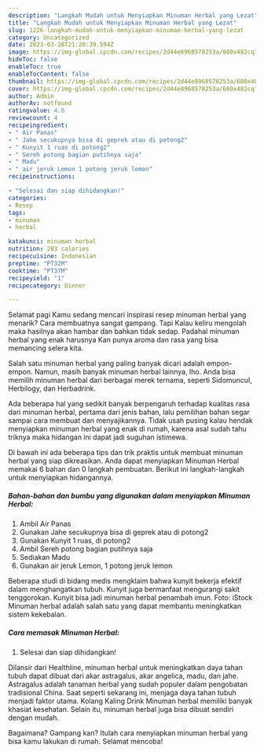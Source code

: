 ```yaml
---
description: "Langkah Mudah untuk Menyiapkan Minuman Herbal yang Lezat"
title: "Langkah Mudah untuk Menyiapkan Minuman Herbal yang Lezat"
slug: 1226-langkah-mudah-untuk-menyiapkan-minuman-herbal-yang-lezat
category: Uncategorized
date: 2023-03-28T21:20:39.594Z
image: https://img-global.cpcdn.com/recipes/2d44e8968578253a/680x482cq70/minuman-herbal-foto-resep-utama.jpg
hideToc: false
enableToc: true
enableTocContent: false
thumbnail: https://img-global.cpcdn.com/recipes/2d44e8968578253a/680x482cq70/minuman-herbal-foto-resep-utama.jpg
cover: https://img-global.cpcdn.com/recipes/2d44e8968578253a/680x482cq70/minuman-herbal-foto-resep-utama.jpg
author: Admin
authorAv: notfound
ratingvalue: 4.6
reviewcount: 4
recipeingredient:
- " Air Panas"
- " Jahe secukupnya bisa di geprek atau di potong2"
- " Kunyit 1 ruas di potong2"
- " Sereh potong bagian putihnya saja"
- " Madu"
- " air jeruk Lemon 1 potong jeruk lemon"
recipeinstructions:

- "Selesai dan siap dihidangkan!"
categories:
- Resep
tags:
- minuman
- herbal

katakunci: minuman herbal 
nutrition: 283 calories
recipecuisine: Indonesian
preptime: "PT32M"
cooktime: "PT37M"
recipeyield: "1"
recipecategory: Dinner

---
```



Selamat pagi Kamu sedang mencari inspirasi resep minuman herbal yang menarik? Cara membuatnya sangat gampang. Tapi Kalau keliru mengolah maka hasilnya akan hambar dan bahkan tidak sedap. Padahal minuman herbal yang enak harusnya Kan punya aroma dan rasa yang bisa memancing selera kita.


Salah satu minuman herbal yang paling banyak dicari adalah empon-empon. Namun, masih banyak minuman herbal lainnya, lho. Anda bisa memilih minuman herbal dari berbagai merek ternama, seperti Sidomuncul, Herbilogy, dan Herbadrink.

Ada beberapa hal yang sedikit banyak berpengaruh terhadap kualitas rasa dari minuman herbal, pertama dari jenis bahan, lalu pemilihan bahan segar sampai cara membuat dan menyajikannya. Tidak usah pusing kalau hendak menyiapkan minuman herbal yang enak di rumah, karena asal sudah tahu triknya maka hidangan ini dapat jadi suguhan istimewa.


Di bawah ini ada beberapa tips dan trik praktis untuk membuat minuman herbal yang siap dikreasikan. Anda dapat menyiapkan Minuman Herbal memakai 6 bahan dan 0 langkah pembuatan. Berikut ini langkah-langkah untuk menyiapkan hidangannya.

<!--inarticleads1-->

##### Bahan-bahan dan bumbu yang digunakan dalam menyiapkan Minuman Herbal:

1. Ambil  Air Panas
1. Gunakan  Jahe secukupnya bisa di geprek atau di potong2
1. Gunakan  Kunyit 1 ruas, di potong2
1. Ambil  Sereh potong bagian putihnya saja
1. Sediakan  Madu
1. Gunakan  air jeruk Lemon, 1 potong jeruk lemon


Beberapa studi di bidang medis mengklaim bahwa kunyit bekerja efektif dalam menghangatkan tubuh. Kunyit juga bermanfaat mengurangi sakit tenggorokan. Kunyit bisa jadi minuman herbal penambah imun. Foto: iStock Minuman herbal adalah salah satu yang dapat membantu meningkatkan sistem kekebalan. 

<!--inarticleads2-->

##### Cara memasak Minuman Herbal:


1. Selesai dan siap dihidangkan!

Dilansir dari Healthline, minuman herbal untuk meningkatkan daya tahan tubuh dapat dibuat dari akar astragalus, akar angelica, madu, dan jahe. Astragalus adalah tanaman herbal yang sudah populer dalam pengobatan tradisional China. Saat seperti sekarang ini, menjaga daya tahan tubuh menjadi faktor utama. Kolang Kaling Drink Minuman herbal memiliki banyak khasiat kesehatan. Selain itu, minuman herbal juga bisa dibuat sendiri dengan mudah. 

Bagaimana? Gampang kan? Itulah cara menyiapkan minuman herbal yang bisa kamu lakukan di rumah. Selamat mencoba!
